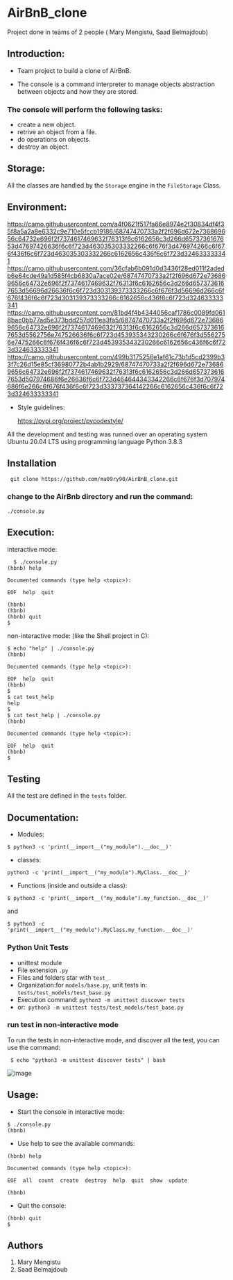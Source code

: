 # AirBnB_clone
Project done in teams of 2 people ( Mary Mengistu, Saad Belmajdoub)

## Introduction:

* Team project to build a clone of AirBnB.

* The console is a command interpreter to manage objects abstraction between objects and how they are stored.

### The console will perform the following tasks:

* create a new object.
* retrive an object from a file.
* do operations on objects.
* destroy an object.

## Storage:

All the classes are handled by the `Storage` engine in the `FileStorage` Class.

## Environment:

https://camo.githubusercontent.com/a4f0621f517fa66e8974e2f30834df4f35f8a5a2a8e6332c9e710e5fccb19186/68747470733a2f2f696d672e736869656c64732e696f2f7374617469632f76313f6c6162656c3d266d6573736167653d47697426636f6c6f723d463035303332266c6f676f3d476974266c6f676f436f6c6f723d463035303332266c6162656c436f6c6f723d324633333341 https://camo.githubusercontent.com/36cfab6b091d0d3436f28ed011f2adedb6e64cde49a1d585f4cb6830a7ace02e/68747470733a2f2f696d672e736869656c64732e696f2f7374617469632f76313f6c6162656c3d266d6573736167653d56696d26636f6c6f723d303139373333266c6f676f3d56696d266c6f676f436f6c6f723d303139373333266c6162656c436f6c6f723d324633333341 https://camo.githubusercontent.com/81bd4f4b4344056caf1786c0089fd0618bac0bb77ad5e373bdd257d011ea3fa5/68747470733a2f2f696d672e736869656c64732e696f2f7374617469632f76313f6c6162656c3d266d6573736167653d5562756e747526636f6c6f723d453935343230266c6f676f3d5562756e7475266c6f676f436f6c6f723d453935343230266c6162656c436f6c6f723d324633333341 https://camo.githubusercontent.com/499b3175256e1af61c73b1d5cd2399b33f7c26d15e85cf36980772b4ab1b2929/68747470733a2f2f696d672e736869656c64732e696f2f7374617469632f76313f6c6162656c3d266d6573736167653d507974686f6e26636f6c6f723d464644343342266c6f676f3d707974686f6e266c6f676f436f6c6f723d333737364142266c6162656c436f6c6f723d324633333341

* Style guidelines:
     
     https://pypi.org/project/pycodestyle/

All the development and testing was runned over an operating system Ubuntu 20.04 LTS using programming language Python 3.8.3

## Installation

``` 
 git clone https://github.com/ma09ry90/AirBnB_clone.git

```

### change to the AirBnb directory and run the command: 

```
./console.py
```
## Execution:

  interactive mode:

```
  $ ./console.py
(hbnb) help

Documented commands (type help <topic>):

EOF  help  quit

(hbnb)
(hbnb)
(hbnb) quit
$
```

non-interactive mode: (like the Shell project in C):

```
$ echo "help" | ./console.py
(hbnb)

Documented commands (type help <topic>):

EOF  help  quit
(hbnb) 
$
$ cat test_help
help
$
$ cat test_help | ./console.py
(hbnb)

Documented commands (type help <topic>):

EOF  help  quit
(hbnb) 
$
```

## Testing

All the test are defined in the `tests` folder.

## Documentation:

 * Modules:

```
$ python3 -c 'print(__import__("my_module").__doc__)'
```

 * classes:
```
python3 -c 'print(__import__("my_module").MyClass.__doc__)'
```
 * Functions (inside and outside a class):
```
$ python3 -c 'print(__import__("my_module").my_function.__doc__)'
```
 and
```
$ python3 -c 'print(__import__("my_module").MyClass.my_function.__doc__)'
```
### Python Unit Tests

* unittest module
* File extension `.py`
* Files and folders star with `test_`
* Organization:for `models/base.py`, unit tests in: `tests/test_models/test_base.py`
* Execution command: `python3 -m unittest discover tests`
* or:` python3 -m unittest tests/test_models/test_base.py`

### run test in non-interactive mode

To run the tests in non-interactive mode, and discover all the test, you can use the command:
```
 $ echo "python3 -m unittest discover tests" | bash
```
 ![image](https://github.com/ma09ry90/AirBnB_clone/assets/118520635/dc753dde-074d-4d0e-8fb9-59661ef8a53f)

## Usage:

 * Start the console in interactive mode:
 ```
$ ./console.py
(hbnb)
```
* Use help to see the available commands:
``` 
(hbnb) help

Documented commands (type help <topic>):

EOF  all  count  create  destroy  help  quit  show  update

(hbnb)
```
* Quit the console:
```
(hbnb) quit
$
```
## Authors

  1. Mary Mengistu 
  2. Saad Belmajdoub
